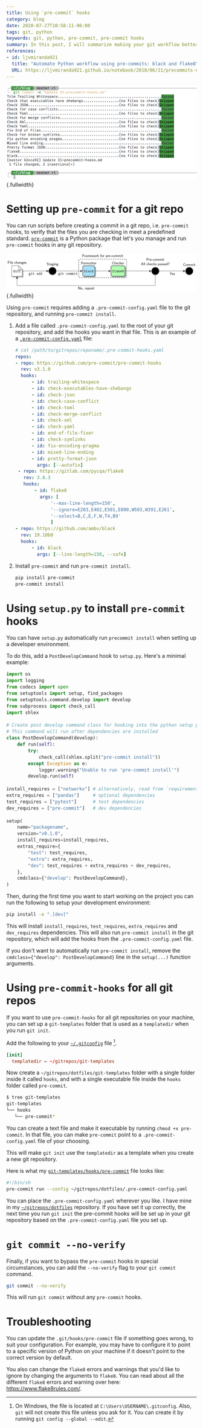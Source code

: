 ```yaml
---
title: Using `pre-commit` hooks
category: blog
date: 2020-07-27T10:58:11-06:00
tags: git, python
keywords: git, python, pre-commit, pre-commit hooks
summary: In this post, I will summarize making your git workflow better with pre-commit hooks
references:
- id: ljvmiranda921
  title: "Automate Python workflow using pre-commits: black and flake8"
  URL: https://ljvmiranda921.github.io/notebook/2018/06/21/precommits-using-black-and-flake8/
---
```


![Running `git commit` with `pre-commit` hooks](images/pre-commit-hooks.png){.fullwidth}

# Setting up `pre-commit` for a git repo

You can run scripts before creating a commit in a git repo, i.e. `pre-commit` hooks, to verify that the files you are checking in meet a predefined standard.
[`pre-commit`](https://pre-commit.com/) is a Python package that let's you manage and run `pre-commit` hooks in any git repository.

![Pre-commit pipeline with `black` and `flake8` [@ljvmiranda921]](images/precommit_pipeline.png){.fullwidth}

Using `pre-commit` requires adding a `.pre-commit-config.yaml` file to the git repository, and running `pre-commit install`.

1) Add a file called `.pre-commit-config.yaml` to the root of your git repository, and add the hooks you want in that file. This is an example of a [`.pre-commit-config.yaml`](https://github.com/kdheepak/dotfiles/blob/48567f59c346c00318a670269e3e52172d469f75/.pre-commit-config.yaml) file:
   ```yaml
   # cat /path/to/gitrepos/reponame/.pre-commit-hooks.yaml
   repos:
   - repo: https://github.com/pre-commit/pre-commit-hooks
     rev: v3.1.0
     hooks:
         - id: trailing-whitespace
         - id: check-executables-have-shebangs
         - id: check-json
         - id: check-case-conflict
         - id: check-toml
         - id: check-merge-conflict
         - id: check-xml
         - id: check-yaml
         - id: end-of-file-fixer
         - id: check-symlinks
         - id: fix-encoding-pragma
         - id: mixed-line-ending
         - id: pretty-format-json
           args: [--autofix]
    - repo: https://gitlab.com/pycqa/flake8
      rev: 3.8.3
      hooks:
          - id: flake8
            args: [
                '--max-line-length=150',
                '--ignore=E203,E402,E501,E800,W503,W391,E261',
                '--select=B,C,E,F,W,T4,B9'
                ]
   - repo: https://github.com/ambv/black
     rev: 19.10b0
     hooks:
         - id: black
           args: [--line-length=150, --safe]
   ```
3) Install `pre-commit` and run `pre-commit install`.
   ```bash
   pip install pre-commit
   pre-commit install
   ```

# Using `setup.py` to install `pre-commit` hooks

You can have `setup.py` automatically run `precommit install` when setting up a developer environment.

To do this, add a `PostDevelopCommand` hook to `setup.py`. Here's a minimal example:

```python
import os
import logging
from codecs import open
from setuptools import setup, find_packages
from setuptools.command.develop import develop
from subprocess import check_call
import shlex

# Create post develop command class for hooking into the python setup process
# This command will run after dependencies are installed
class PostDevelopCommand(develop):
    def run(self):
        try:
            check_call(shlex.split("pre-commit install"))
        except Exception as e:
            logger.warning("Unable to run 'pre-commit install'")
        develop.run(self)

install_requires = ["networkx"] # alternatively, read from `requirements.txt`
extra_requires = ["pandas"]     # optional dependencies
test_requires = ["pytest"]      # test dependencies
dev_requires = ["pre-commit"]   # dev dependencies

setup(
    name="packagename",
    version="v0.1.0",
    install_requires=install_requires,
    extras_require={
        "test": test_requires,
        "extra": extra_requires,
        "dev": test_requires + extra_requires + dev_requires,
    },
    cmdclass={"develop": PostDevelopCommand},
)
```

Then, during the first time you want to start working on the project you can run the following to setup your development environment:

```bash
pip install -e ".[dev]"
```

This will install `install_requires`, `test_requires`, `extra_requires` and `dev_requires` dependencies.
This will also run `pre-commit install` in the git repository, which will add the hooks from the `.pre-commit-config.yaml` file.

If you don't want to automatically run `pre-commit install`, remove the `cmdclass={"develop": PostDevelopCommand}` line in the `setup(...)` function arguments.

# Using `pre-commit-hooks` for all git repos

If you want to use `pre-commit-hooks` for all git repositories on your machine, you can set up a `git-templates` folder that is used as a `templatedir` when you run `git init`.

Add the following to your [`~/.gitconfig`](https://github.com/kdheepak/dotfiles/blob/48567f59c346c00318a670269e3e52172d469f75/gitconfig#L176-L177) file [^gitconfig].

[^gitconfig]:
    On Windows, the file is located at `C:\Users\USERNAME\.gitconfig`.
    Also, `git` will not create this file unless you ask for it.
    You can create it by running `git config --global --edit`.

```toml
[init]
  templatedir = ~/gitrepos/git-templates
```

Now create a `~/gitrepos/dotfiles/git-templates` folder with a single folder inside it called `hooks`, and with a single executable file inside the `hooks` folder called `pre-commit`.

```bash
$ tree git-templates
git-templates
└── hooks
   └── pre-commit*
```

You can create a text file and make it executable by running `chmod +x pre-commit`.
In that file, you can make `pre-commit` point to a `.pre-commit-config.yaml` file of your choosing.

This will make `git init` use the `templatedir` as a template when you create a new git repository.

Here is what my [`git-templates/hooks/pre-commit`](https://github.com/kdheepak/dotfiles/blob/48567f59c346c00318a670269e3e52172d469f75/git-templates/hooks/pre-commit) file looks like:

```bash
#!/bin/sh
pre-commit run --config ~/gitrepos/dotfiles/.pre-commit-config.yaml
```

You can place the `.pre-commit-config.yaml` wherever you like.
I have mine in my [`~/gitrepos/dotfiles`](https://github.com/kdheepak/dotfiles/) repository.
If you have set it up correctly, the next time you run `git init` the pre-commit hooks will be set up in your git repository based on the `.pre-commit-config.yaml` file you set up.

# `git commit --no-verify`

Finally, if you want to bypass the `pre-commit` hooks in special circumstances, you can add the `--no-verify` flag to your `git commit` command.

```bash
git commit --no-verify
```

This will run `git commit` without any `pre-commit` hooks.

# Troubleshooting

You can update the `.git/hooks/pre-commit` file if something goes wrong, to suit your configuration.
For example, you may have to configure it to point to a specific version of Python on your machine if it doesn't point to the correct version by default.

You also can change the `flake8` errors and warnings that you'd like to ignore by changing the arguments to `flake8`.
You can read about all the different `flake8` errors and warning over here: <https://www.flake8rules.com/>.
